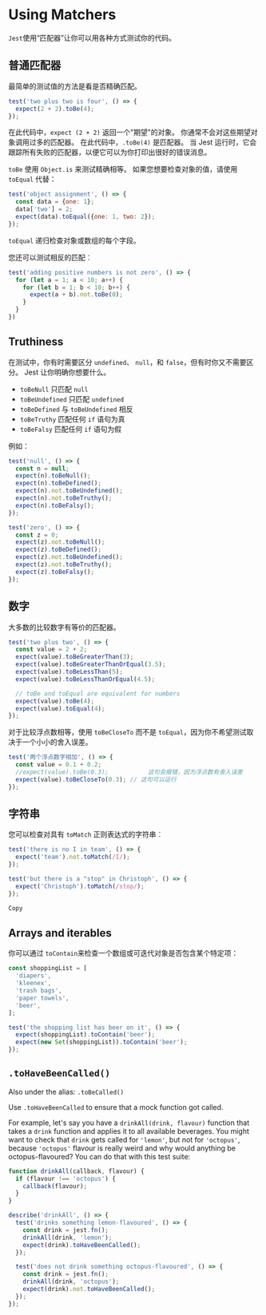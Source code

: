 # Using Matchers

`Jest`使用“匹配器”让你可以用各种方式测试你的代码。 

## 普通匹配器

最简单的测试值的方法是看是否精确匹配。

```js
test('two plus two is four', () => {
  expect(2 + 2).toBe(4);
});
```

在此代码中，`expect (2 + 2)` 返回一个"期望"的对象。 你通常不会对这些期望对象调用过多的匹配器。 在此代码中，`.toBe(4)` 是匹配器。 当 Jest 运行时，它会跟踪所有失败的匹配器，以便它可以为你打印出很好的错误消息。

`toBe` 使用 `Object.is` 来测试精确相等。 如果您想要检查对象的值，请使用 `toEqual` 代替：

```js
test('object assignment', () => {
  const data = {one: 1};
  data['two'] = 2;
  expect(data).toEqual({one: 1, two: 2});
});
```

`toEqual` 递归检查对象或数组的每个字段。

您还可以测试相反的匹配︰

```js
test('adding positive numbers is not zero', () => {
  for (let a = 1; a < 10; a++) {
    for (let b = 1; b < 10; b++) {
      expect(a + b).not.toBe(0);
    }
  }
})
```

## Truthiness

在测试中，你有时需要区分 `undefined`、 `null`，和 `false`，但有时你又不需要区分。 Jest 让你明确你想要什么。

- `toBeNull` 只匹配 `null`
- `toBeUndefined` 只匹配 `undefined`
- `toBeDefined` 与 `toBeUndefined` 相反
- `toBeTruthy` 匹配任何 `if` 语句为真
- `toBeFalsy` 匹配任何 `if` 语句为假

例如：

```js
test('null', () => {
  const n = null;
  expect(n).toBeNull();
  expect(n).toBeDefined();
  expect(n).not.toBeUndefined();
  expect(n).not.toBeTruthy();
  expect(n).toBeFalsy();
});

test('zero', () => {
  const z = 0;
  expect(z).not.toBeNull();
  expect(z).toBeDefined();
  expect(z).not.toBeUndefined();
  expect(z).not.toBeTruthy();
  expect(z).toBeFalsy();
});
```

## 数字

大多数的比较数字有等价的匹配器。

```js
test('two plus two', () => {
  const value = 2 + 2;
  expect(value).toBeGreaterThan(3);
  expect(value).toBeGreaterThanOrEqual(3.5);
  expect(value).toBeLessThan(5);
  expect(value).toBeLessThanOrEqual(4.5);

  // toBe and toEqual are equivalent for numbers
  expect(value).toBe(4);
  expect(value).toEqual(4);
});
```

对于比较浮点数相等，使用 `toBeCloseTo` 而不是 `toEqual`，因为你不希望测试取决于一个小小的舍入误差。

```js
test('两个浮点数字相加', () => {
  const value = 0.1 + 0.2;
  //expect(value).toBe(0.3);           这句会报错，因为浮点数有舍入误差
  expect(value).toBeCloseTo(0.3); // 这句可以运行
});
```

## 字符串

您可以检查对具有 `toMatch` 正则表达式的字符串︰

```js
test('there is no I in team', () => {
  expect('team').not.toMatch(/I/);
});

test('but there is a "stop" in Christoph', () => {
  expect('Christoph').toMatch(/stop/);
});

Copy
```

## Arrays and iterables

你可以通过 `toContain`来检查一个数组或可迭代对象是否包含某个特定项：

```js
const shoppingList = [
  'diapers',
  'kleenex',
  'trash bags',
  'paper towels',
  'beer',
];

test('the shopping list has beer on it', () => {
  expect(shoppingList).toContain('beer');
  expect(new Set(shoppingList)).toContain('beer');
});
```

## `.toHaveBeenCalled()`

Also under the alias: `.toBeCalled()`

Use `.toHaveBeenCalled` to ensure that a mock function got called.

For example, let's say you have a `drinkAll(drink, flavour)` function that takes a `drink` function and applies it to all available beverages. You might want to check that `drink` gets called for `'lemon'`, but not for `'octopus'`, because `'octopus'` flavour is really weird and why would anything be octopus-flavoured? You can do that with this test suite:

```js
function drinkAll(callback, flavour) {
  if (flavour !== 'octopus') {
    callback(flavour);
  }
}

describe('drinkAll', () => {
  test('drinks something lemon-flavoured', () => {
    const drink = jest.fn();
    drinkAll(drink, 'lemon');
    expect(drink).toHaveBeenCalled();
  });

  test('does not drink something octopus-flavoured', () => {
    const drink = jest.fn();
    drinkAll(drink, 'octopus');
    expect(drink).not.toHaveBeenCalled();
  });
});
```